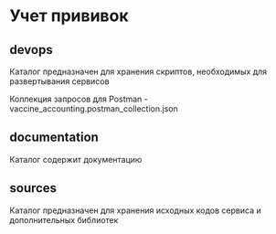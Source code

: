 # Учет прививок

## devops
Каталог предназначен для хранения скриптов, необходимых для развертывания сервисов

Коллекция запросов для Postman - vaccine_accounting.postman_collection.json

## documentation
Каталог содержит документацию

## sources
Каталог предназначен для хранения исходных кодов сервиса и дополнительных библиотек